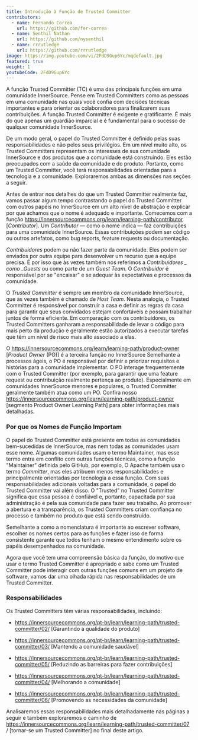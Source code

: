 ```yaml
---
title: Introdução à Função de Trusted Committer
contributors:
  - name: Fernando Correa
    url: https://github.com/fer-correa
  - name: Senthil Nathan
    url: https://github.com/nysenthil
  - name: rrrutledge
    url: https://github.com/rrrutledge
image: https://img.youtube.com/vi/2FdD9Gup6Yc/mqdefault.jpg
featured: true
weight: 1
youtubeCode: 2FdD9Gup6Yc
---
```

<div class="paragraph">
<p>A função Trusted Committer (TC) é uma das principais funções em uma comunidade InnerSource.
Pense em Trusted Committers como as pessoas em uma comunidade nas quais você confia com decisões técnicas importantes e para orientar os colaboradores para finalizarem suas contribuições.
A função Trusted Committer é exigente e gratificante.
É mais do que apenas um guardião imparcial e é fundamental para o sucesso de qualquer comunidade InnerSource.</p>
</div>
<div class="paragraph">
<p>De um modo geral, o papel do Trusted Committer é definido pelas suas responsabilidades e não pelos seus privilégios.
Em um nível muito alto, os Trusted Committers representam os interesses de sua comunidade InnerSource e dos produtos que a comunidade está construindo.
Eles estão preocupados com a saúde da comunidade e do produto.
Portanto, como um Trusted Committer, você terá responsabilidades orientadas para a tecnologia e a comunidade.
Exploraremos ambas as dimensões nas seções a seguir.</p>
</div>
<div class="paragraph">
<p>Antes de entrar nos detalhes do que um Trusted Committer realmente faz, vamos passar algum tempo contrastando o papel do Trusted Committer com outros papéis no InnerSource em um alto nível de abstração e explicar por que achamos que o nome é adequado e importante.
Comecemos com a função <a href="https://innersourcecommons.org/learn/learning-path/contributor" class="bare">https://innersourcecommons.org/learn/learning-path/contributor</a> [<em>Contributor</em>].
Um <em>Contributor</em> — como o nome indica — faz contribuições para uma comunidade InnerSource.
Essas contribuições podem ser código ou outros artefatos, como bug reports, feature requests ou documentação.</p>
</div>
<div class="paragraph">
<p><em>Contribuidores</em> podem ou não fazer parte da comunidade.
Eles podem ser enviados por outra equipe para desenvolver um recurso que a equipe precisa.
É por isso que às vezes também nos referimos a <em>Contribuidores _ como _Guests</em> ou como parte de um <em>Guest Team</em>.
O <em>Contribuidor</em> é responsável por se "encaixar" e se adequar às expectativas e processos da comunidade.</p>
</div>
<div class="paragraph">
<p>O <em>Trusted Committer</em> é sempre um membro da comunidade InnerSource, que às vezes também é chamado de <em>Host Team</em>. Nesta analogia, o Trusted Committer é responsável por construir a casa e definir as regras da casa para garantir que seus convidados estejam confortáveis e possam trabalhar juntos de forma eficiente.
Em comparação com os contribuidores, os Trusted Committers ganharam a responsabilidade de levar o código para mais perto da produção e geralmente estão autorizados a executar tarefas que têm um nível de risco mais alto associado a elas.</p>
</div>
<div class="paragraph">
<p>O <a href="https://innersourcecommons.org/learn/learning-path/product-owner" class="bare">https://innersourcecommons.org/learn/learning-path/product-owner</a> [<em>Product Owner</em> (PO)] é a terceira função no InnerSource
Semelhante a processos ágeis, o PO é responsável por definir e priorizar requisitos e histórias para a comunidade implementar.
O PO interage frequentemente com o Trusted Committer (por exemplo, para garantir que uma feature request ou contribuição realmente pertença ao produto).
Especialmente em comunidades InnerSource menores e populares, o Trusted Committer geralmente também atua como um PO.
Confira nosso <a href="https://innersourcecommons.org/learn/learning-path/product-owner" class="bare">https://innersourcecommons.org/learn/learning-path/product-owner</a> [segmento Product Owner Learning Path] para obter informações mais detalhadas.</p>
</div>
<div class="sect2">
<h3 id="_por_que_os_nomes_de_função_importam">Por que os Nomes de Função Importam</h3>
<div class="paragraph">
<p>O papel do Trusted Committer está presente em todas as comunidades bem-sucedidas de InnerSource, mas nem todas as comunidades usam esse nome.
Algumas comunidades usam o termo Maintainer, mas esse termo entra em conflito com outras funções técnicas, como a função "Maintainer" definida pelo GitHub, por exemplo,
O Apache também usa o termo <em>Committer</em>, mas eles atribuem menos responsabilidades e principalmente orientadas por tecnologia a essa função.
Com suas responsabilidades adicionais voltadas para a comunidade, o papel do Trusted Committer vai além disso.
O "Trusted" no Trusted Committer significa que essa pessoa é confiável e, portanto, capacitada por sua administração e pela sua comunidade para fazer seu trabalho.
Ao promover a abertura e a transparência, os Trusted Committers criam confiança no processo e também no produto que está sendo construído.</p>
</div>
<div class="paragraph">
<p>Semelhante a como a nomenclatura é importante ao escrever software, escolher os nomes certos para as funções e fazer isso de forma consistente garante que todos tenham o mesmo entendimento sobre os papéis desempenhados na comunidade.</p>
</div>
<div class="paragraph">
<p>Agora que você tem uma compreensão básica da função, do motivo que usar o termo Trusted Committer é apropriado e sabe como um Trusted Committer pode interagir com outras funções comuns em um projeto de software, vamos dar uma olhada rápida nas responsabilidades de um Trusted Committer.</p>
</div>
</div>
<div class="sect2">
<h3 id="_responsabilidades">Responsabilidades</h3>
<div class="paragraph">
<p>Os Trusted Committers têm várias responsabilidades, incluindo:</p>
</div>
<div class="ulist">
<ul>
<li>
<p><a href="https://innersourcecommons.org/pt-br/learn/learning-path/trusted-committer/02/" class="bare">https://innersourcecommons.org/pt-br/learn/learning-path/trusted-committer/02/</a> [Garantindo a qualidade do produto]</p>
</li>
<li>
<p><a href="https://innersourcecommons.org/pt-br/learn/learning-path/trusted-committer/03/" class="bare">https://innersourcecommons.org/pt-br/learn/learning-path/trusted-committer/03/</a> [Mantendo a comunidade saudável]</p>
</li>
<li>
<p><a href="https://innersourcecommons.org/pt-br/learn/learning-path/trusted-committer/05/" class="bare">https://innersourcecommons.org/pt-br/learn/learning-path/trusted-committer/05/</a> [Reduzindo as barreiras para fazer contribuições]</p>
</li>
<li>
<p><a href="https://innersourcecommons.org/pt-br/learn/learning-path/trusted-committer/04/" class="bare">https://innersourcecommons.org/pt-br/learn/learning-path/trusted-committer/04/</a> [Melhorando a comunidade]</p>
</li>
<li>
<p><a href="https://innersourcecommons.org/pt-br/learn/learning-path/trusted-committer/06/" class="bare">https://innersourcecommons.org/pt-br/learn/learning-path/trusted-committer/06/</a> [Promovendo as necessidades da comunidade]</p>
</li>
</ul>
</div>
<div class="paragraph">
<p>Analisaremos essas responsabilidades mais detalhadamente nas páginas a seguir e também exploraremos o caminho de <a href="https://innersourcecommons.org/learn/learning-path/trusted-committer/07" class="bare">https://innersourcecommons.org/learn/learning-path/trusted-committer/07</a> / [tornar-se um Trusted Committer] no final deste artigo.</p>
</div>
</div>
<!--- This file autogenerated from https://github.com/InnerSourceCommons/InnerSourceLearningPath/blob/main/scripts -->